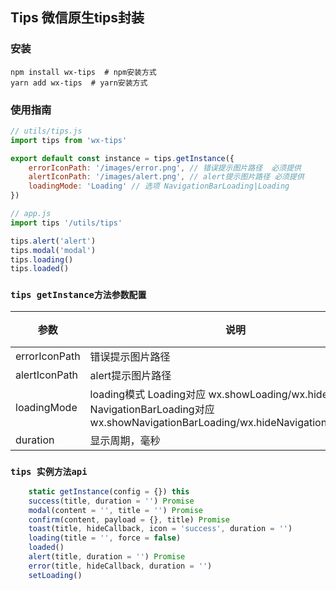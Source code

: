 ## Tips 微信原生tips封装

### 安装

```console
npm install wx-tips  # npm安装方式
yarn add wx-tips  # yarn安装方式
```

### 使用指南

```javascript
// utils/tips.js
import tips from 'wx-tips'

export default const instance = tips.getInstance({
    errorIconPath: '/images/error.png', // 错误提示图片路径  必须提供
    alertIconPath: '/images/alert.png', // alert提示图片路径 必须提供
    loadingMode: 'Loading' // 选项 NavigationBarLoading|Loading
})
```

```javascript
// app.js
import tips '/utils/tips'

tips.alert('alert')
tips.modal('modal')
tips.loading()
tips.loaded()
```

### `tips getInstance方法参数配置`
| 参数       | 说明      | 类型       | 默认值       | 必须      |
|-----------|-----------|-----------|-------------|-------------|
| errorIconPath | 错误提示图片路径 | String | '' | true |
| alertIconPath | alert提示图片路径 | String | '' | true  |
| loadingMode | loading模式 Loading对应 wx.showLoading/wx.hideLoading  NavigationBarLoading对应 wx.showNavigationBarLoading/wx.hideNavigationBarLoading | NavigationBarLoading  | String | NavigationBarLoading | false |
| duration | 显示周期，毫秒 | int  | 1000 | false |

### `tips 实例方法api`
```javascript
    static getInstance(config = {}) this
    success(title, duration = '') Promise
    modal(content = '', title = '') Promise
    confirm(content, payload = {}, title) Promise
    toast(title, hideCallback, icon = 'success', duration = '')
    loading(title = '', force = false)
    loaded()
    alert(title, duration = '') Promise
    error(title, hideCallback, duration = '')
    setLoading()
```